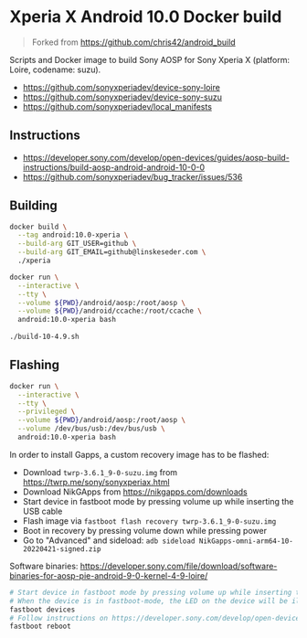 # Xperia X Android 10.0 Docker build

> Forked from https://github.com/chris42/android_build

Scripts and Docker image to build Sony AOSP for Sony Xperia X (platform: Loire, codename: suzu).

* https://github.com/sonyxperiadev/device-sony-loire
* https://github.com/sonyxperiadev/device-sony-suzu
* https://github.com/sonyxperiadev/local_manifests

## Instructions

* https://developer.sony.com/develop/open-devices/guides/aosp-build-instructions/build-aosp-android-android-10-0-0
* https://github.com/sonyxperiadev/bug_tracker/issues/536

## Building

```bash
docker build \
  --tag android:10.0-xperia \
  --build-arg GIT_USER=github \
  --build-arg GIT_EMAIL=github@linskeseder.com \
  ./xperia

docker run \
  --interactive \
  --tty \
  --volume ${PWD}/android/aosp:/root/aosp \
  --volume ${PWD}/android/ccache:/root/ccache \
  android:10.0-xperia bash
  
./build-10-4.9.sh
```

## Flashing

```bash
docker run \
  --interactive \
  --tty \
  --privileged \
  --volume ${PWD}/android/aosp:/root/aosp \
  --volume /dev/bus/usb:/dev/bus/usb \
  android:10.0-xperia bash
```

In order to install Gapps, a custom recovery image has to be flashed:

* Download `twrp-3.6.1_9-0-suzu.img` from https://twrp.me/sony/sonyxperiax.html
* Download NikGApps from https://nikgapps.com/downloads
* Start device in fastboot mode by pressing volume up while inserting the USB cable
* Flash image via `fastboot flash recovery twrp-3.6.1_9-0-suzu.img`
* Boot in recovery by pressing volume down while pressing power
* Go to "Advanced" and sideload: `adb sideload NikGapps-omni-arm64-10-20220421-signed.zip`

Software binaries: https://developer.sony.com/file/download/software-binaries-for-aosp-pie-android-9-0-kernel-4-9-loire/

```bash
# Start device in fastboot mode by pressing volume up while inserting the USB cable
# When the device is in fastboot-mode, the LED on the device will be illuminated in blue.
fastboot devices
# Follow instructions on https://developer.sony.com/develop/open-devices/guides/aosp-build-instructions/build-aosp-android-android-10-0-0#tutorial-step-8
fastboot reboot
```
